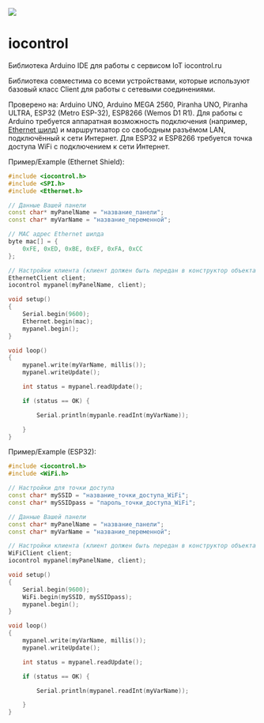 [![](http://iocontrol.ru/images/logo.svg?1)](http://iocontrol.ru/)

# iocontrol

Библиотека Arduino IDE для работы с сервисом IoT iocontrol.ru

Библиотека совместима со всеми устройствами, которые используют базовый класс Client для работы с сетевыми соединениями.

Проверено на: Arduino UNO, Arduino MEGA 2560, Piranha UNO, Piranha ULTRA, ESP32 (Metro ESP-32), ESP8266 (Wemos D1 R1).
Для работы с Arduino требуется аппаратная возможность подключения (например, [Ethernet шилд]()) и маршрутизатор со свободным разъёмом LAN, подключённый к сети Интернет. Для ESP32 и ESP8266 требуется точка доступа WiFi с подключением к сети Интернет.

Пример/Example (Ethernet Shield):

``` C++
#include <iocontrol.h>
#include <SPI.h>
#include <Ethernet.h>

// Данные Вашей панели
const char* myPanelName = "название_панели";
const char* myVarName = "название_переменной";

// MAC адрес Ethernet шилда
byte mac[] = {
	0xFE, 0xED, 0xBE, 0xEF, 0xFA, 0xCC
};

// Настройки клиента (клиент должен быть передан в конструктор объекта панели)
EthernetClient client;
iocontrol mypanel(myPanelName, client);

void setup()
{
	Serial.begin(9600);
	Ethernet.begin(mac);
	mypanel.begin();
}

void loop()
{
	mypanel.write(myVarName, millis());
	mypanel.writeUpdate();

	int status = mypanel.readUpdate();

	if (status == OK) {

		Serial.println(mypanle.readInt(myVarName));

	}
}
```

Пример/Example (ESP32):

``` C++
#include <iocontrol.h>
#include <WiFi.h>

// Настройки для точки доступа
const char* mySSID = "название_точки_доступа_WiFi";
const char* mySSIDpass = "пароль_точки_доступа_WiFi";

// Данные Вашей панели
const char* myPanelName = "название_панели";
const char* myVarName = "название_переменной";

// Настройки клиента (клиент должен быть передан в конструктор объекта панели)
WiFiClient client;
iocontrol mypanel(myPanelName, client);

void setup()
{
	Serial.begin(9600);
	WiFi.begin(mySSID, mySSIDpass);
	mypanel.begin();
}

void loop()
{
	mypanel.write(myVarName, millis());
	mypanel.writeUpdate();

	int status = mypanel.readUpdate();

	if (status == OK) {

		Serial.println(mypanel.readInt(myVarName));

	}
}
```
